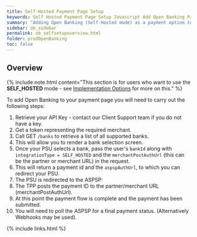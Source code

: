 ```yaml
---
title: Self-Hosted Payment Page Setup
keywords: Self Hosted Payment Page Setup Javascript Add Open Banking Payment Page
summary: "Adding Open Banking (Self-Hosted mode) as a payment option to your Payment Page requires configuration as outlined below. In Self-Hosted mode you must develop your own user interface."
sidebar: ob_sidebar
permalink: ob_selfsetupoverview.html
folder: prodOpenBanking
toc: false
---
```


## Overview

{% include note.html content="This section is for users who want to use the **SELF_HOSTED** mode - see [Implementation Options](ob_pispimplementation.html) for more on this." %}

To add Open Banking to your payment page you will need to carry out the following steps:

1. Retrieve your API Key - contact our Client Support team if you do not have a key.
1. Get a token representing the required merchant. 
1. Call GET `/banks` to retrieve a list of all supported banks.
1. This will allow you to render a bank selection screen. 
1. Once your PSU selects a bank, pass the user's `bankId` along with `integrationType = SELF_HOSTED` and the `merchantPostAuthUrl` (this can be the partner or merchant URL) in the request.
1. This will return a payment id and the `aspspAuthUrl`, to which you can redirect your PSU.
1. The PSU is redirected to the ASPSP:
1. The TPP posts the payment ID to the partner/merchant URL (merchantPostAuthUrl).
1. At this point the payment flow is complete and the payment has been submitted.
1. You will need to poll the ASPSP for a final payment status. (Alternatively Webhooks may be used).


{% include links.html %}






